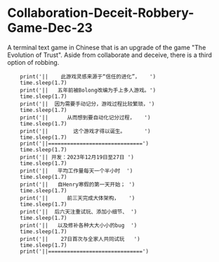 # Collaboration-Deceit-Robbery-Game-Dec-23
A terminal text game in Chinese that is an upgrade of the game "The Evolution of Trust". Aside from collaborate and deceive, there is a third option of robbing.

        print('||    此游戏灵感来源于“信任的进化”，   ')
        time.sleep(1.7)
        print('||   五年前被Bolong改编为手上多人游戏。')
        time.sleep(1.7)
        print('||  因为需要手动记分，游戏过程比较繁琐，')
        time.sleep(1.7)
        print('||      从而想到要自动化记分过程，   ')
        time.sleep(1.7)
        print('||        这个游戏才得以诞生。      ')
        time.sleep(1.7)
        print('||==============================')
        time.sleep(1.7)
        print('|| 开发：2023年12月19日至27日 ')
        time.sleep(1.7)
        print('||   平均工作量每天一个半小时  ')
        time.sleep(1.7)
        print('||   自Henry寒假的第一天开始； ')
        time.sleep(1.7)
        print('||      前三天完成大体架构，   ')
        time.sleep(1.7)
        print('||  后六天注重试玩、添加小细节、 ')
        time.sleep(1.7)
        print('||   以及修补各种大大小小的bug  ')
        time.sleep(1.7)
        print('||    27日首次与全家人共同试玩   ')
        time.sleep(1.7)
        print('||==============================')
